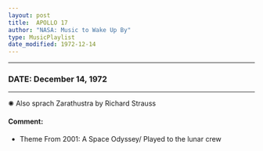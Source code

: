 ```yaml
---
layout: post
title:  APOLLO 17
author: "NASA: Music to Wake Up By"
type: MusicPlaylist
date_modified: 1972-12-14
---
```


----
### DATE: December 14, 1972
----
✺ Also sprach Zarathustra by Richard Strauss

#### Comment:
* Theme From 2001: A Space Odyssey/ Played to the lunar crew

